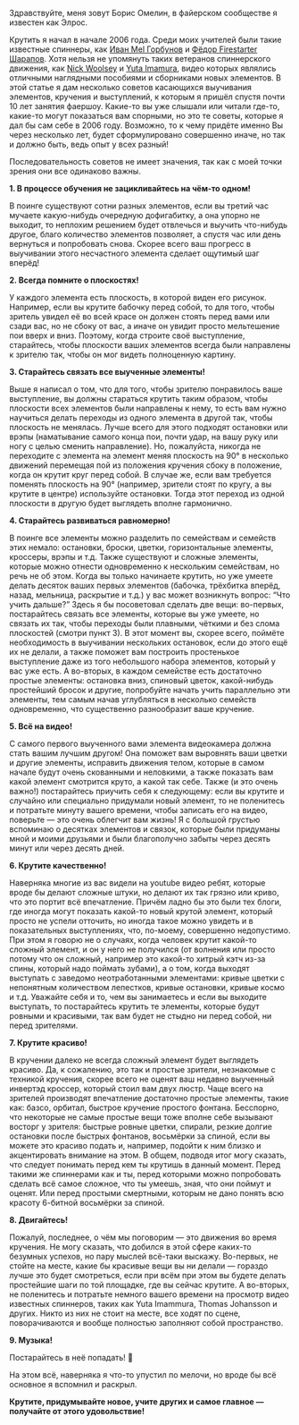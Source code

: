 Здравствуйте, меня зовут Борис Омелин, в файерском сообществе я известен как Элрос.

Крутить я начал в начале 2006 года. Среди моих учителей были такие известные спиннеры, как [Иван Mel Горбунов](/videos/wafest-2014-ivan-gorbunov-showcase) и [Фёдор Firestarter Шарапов](/videos/fedya-promo). Хотя нельзя не упомянуть таких ветеранов спиннерского движения, как [Nick Woolsey](/videos/nick-woolsey) и [Yuta Imamura](/videos/yuta-nff-practice-2005), видео которых являлись отличными наглядными пособиями и сборниками новых элементов. В этой статье я дам несколько советов касающихся выучивания элементов, кручения и выступлений, к которым я пришёл спустя почти 10 лет занятия фаершоу. Какие-то вы уже слышали или читали где-то, какие-то могут показаться вам спорными, но это те советы, которые я дал бы сам себе в 2006 году. Возможно, то к чему придёте именно Вы через несколько лет, будет сформулировано совершенно иначе, но так и должно быть, ведь опыт у всех разный!

Последовательность советов не имеет значения, так как с моей точки зрения они все одинаково важны.

**1. В процессе обучения не зацикливайтесь на чём-то одном!**

В поинге существуют сотни разных элементов, если вы третий час мучаете какую-нибудь очередную дофигабитку, а она упорно не выходит, то неплохим решением будет отвлечься и выучить что-нибудь другое, благо количество элементов позволяет, а спустя час или день вернуться и попробовать снова. Скорее всего ваш прогресс в выучивании этого несчастного элемента сделает ощутимый шаг вперёд!

**2. Всегда помните о плоскостях!**

У каждого элемента есть плоскость, в которой виден его рисунок. Например, если вы крутите бабочку перед собой, то для того, чтобы зритель увидел её во всей красе он должен стоять перед вами или сзади вас, но не сбоку от вас, а иначе он увидит просто мельтешение пои вверх и вниз. Поэтому, когда строите своё выступление, старайтесь, чтобы плоскости ваших элементов всегда были направлены к зрителю так, чтобы он мог видеть полноценную картину.

**3. Старайтесь связать все выученные элементы!**

Выше я написал о том, что для того, чтобы зрителю понравилось ваше выступление, вы должны стараться крутить таким образом, чтобы плоскости всех элементов были направлены к нему, то есть вам нужно научиться делать переходы из одного элемента в другой так, чтобы плоскость не менялась. Лучше всего для этого подходят остановки или врэпы (наматывание самого конца пои, почти удар, на вашу руку или ногу с целью сменить направление). Но, пожалуйста, никогда не переходите с элемента на элемент меняя плоскость на 90° в несколько движений перемещая пой из положения кручения сбоку в положение, когда он крутит круг перед собой. В случае же, если вам требуется поменять плоскость на 90° (например, зрители стоят по кругу, а вы крутите в центре) используйте остановки. Тогда этот переход из одной плоскости в другую будет выглядеть вполне гармонично.

**4. Старайтесь развиваться равномерно!**

В поинге все элементы можно разделить по семействам и семейств этих немало: остановки, броски, цветки, горизонтальные элементы, кроссеры, врэпы и т.д. Также существуют и сложные элементы, которые можно отнести одновременно к нескольким семействам, но речь не об этом. Когда вы только начинаете крутить, но уже умеете делать десяток ваших первых элементов (бабочка, трёхбитка вперёд, назад, мельница, раскрытие и т.д.) у вас может возникнуть вопрос: “Что учить дальше?” Здесь я бы посоветовал сделать две вещи: во-первых, постарайтесь связать все элементы, которые вы уже умеете, но связать их так, чтобы переходы были плавными, чёткими и без слома плоскостей (смотри пункт 3). В этот момент вы, скорее всего, поймёте необходимость в выучивании нескольких остановок, если до этого ещё их не делали, а также поможет вам построить простенькое выступление даже из того небольшого набора элементов, который у вас уже есть. А во-вторых, в каждом семействе есть достаточно простые элементы: остановка вниз, спиновый цветок, какой-нибудь простейший бросок и другие, попробуйте начать учить параллельно эти элементы, тем самым начав углубляться в несколько семейств одновременно, что существенно разнообразит ваше кручение.

**5. Всё на видео!**

С самого первого выученного вами элемента видеокамера должна стать вашим лучшим другом! Она поможет вам выровнять ваши цветки и другие элементы, исправить движения телом, которые в самом начале будут очень скованными и неловкими, а также показать вам какой элемент смотрится круто, а какой так себе.
Также (и это очень важно!) постарайтесь приучить себя к следующему: если вы крутите и случайно или специально придумали новый элемент, то не поленитесь и потратьте минуту вашего времени, чтобы записать его на видео, поверьте — это очень облегчит вам жизнь! Я с большой грустью вспоминаю о десятках элементов и связок, которые были придуманы мной и моими друзьями и были благополучно забыты через десять минут или через десять дней.

**6. Крутите качественно!**

Наверняка многие из вас видели на youtube видео ребят, которые вроде бы делают сложные штуки, но делают их так грязно или криво, что это портит всё впечатление. Причём ладно бы это были тех блоги, где иногда могут показать какой-то новый крутой элемент, который просто не успели отточить, но иногда такое можно увидеть и в показательных выступлениях, что, по-моему, совершенно недопустимо. При этом я говорю не о случаях, когда человек крутит какой-то сложный элемент, и он у него не получился (от волнения или просто потому что он сложный, например это какой-то хитрый кэтч из-за спины, который надо поймать зубами), а о том, когда выходят выступать с заведомо неотработанными элементами: кривые цветки с непонятным количеством лепестков, кривые остановки, кривые космо и т.д. Уважайте себя и то, чем вы занимаетесь и если вы выходите выступать, то постарайтесь крутить те элементы, которые будут ровными и красивыми, так вам будет не стыдно ни перед собой, ни перед зрителями.

**7. Крутите красиво!**

В кручении далеко не всегда сложный элемент будет выглядеть красиво. Да, к сожалению, это так и простые зрители, незнакомые с техникой кручения, скорее всего не оценят ваш недавно выученный инвертэд кроссер, который стоил вам двух люстр. Чаще всего на зрителей производят впечатление достаточно простые элементы, такие как: базсо, орбитал, быстрое кручение простого фонтана. Бесспорно, что некоторые не самые простые вещи тоже вполне себе вызывают восторг у зрителя: быстрые ровные цветки, спирали, резкие долгие остановки после быстрых фонтанов, восьмёрки за спиной, если вы можете это красиво подать и, например, подойти к ним близко и акцентировать внимание на этом.
В общем, подводя итог могу сказать, что следует понимать перед кем ты крутишь в данный момент. Перед такими же спиннерами как и ты, перед которыми можно попробовать сделать всё самое сложное, что ты умеешь, зная, что они поймут и оценят. Или перед простыми смертными, которым не дано понять всю красоту 6-битной восьмёрки за спиной.

**8. Двигайтесь!**

Пожалуй, последнее, о чём мы поговорим — это движения во время кручения. Не могу сказать, что добился в этой сфере каких-то безумных успехов, но пару мыслей всё-таки выскажу. Во-первых, не стойте на месте, какие бы красивые вещи вы ни делали — гораздо лучше это будет смотреться, если при всём при этом вы будете делать простейшие шаги по той площадке, где вы сейчас крутите. А во-вторых, не поленитесь и потратьте немного вашего времени на просмотр видео известных спиннеров, таких как Yuta Imammura, Thomas Johansson и других. Никто из них не   стоит на месте, все ходят по сцене, поворачиваются и вообще полностью заполняют собой пространство.

**9. Музыка!**

Постарайтесь в неё попадать! 🙂

На этом всё, наверняка я что-то упустил по мелочи, но вроде бы всё основное я вспомнил и раскрыл.

**Крутите, придумывайте новое, учите других и самое главное — получайте от этого удовольствие!**
